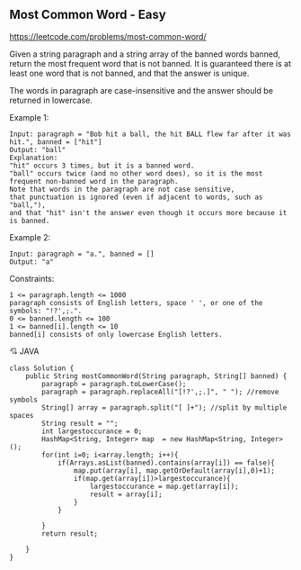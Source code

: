 ## Most Common Word - Easy
https://leetcode.com/problems/most-common-word/

Given a string paragraph and a string array of the banned words banned, return the most frequent word that is not banned. It is guaranteed there is at least one word that is not banned, and that the answer is unique.

The words in paragraph are case-insensitive and the answer should be returned in lowercase.

 

Example 1:

    Input: paragraph = "Bob hit a ball, the hit BALL flew far after it was hit.", banned = ["hit"]
    Output: "ball"
    Explanation: 
    "hit" occurs 3 times, but it is a banned word.
    "ball" occurs twice (and no other word does), so it is the most frequent non-banned word in the paragraph. 
    Note that words in the paragraph are not case sensitive,
    that punctuation is ignored (even if adjacent to words, such as "ball,"), 
    and that "hit" isn't the answer even though it occurs more because it is banned.
Example 2:

    Input: paragraph = "a.", banned = []
    Output: "a"


Constraints:

    1 <= paragraph.length <= 1000
    paragraph consists of English letters, space ' ', or one of the symbols: "!?',;.".
    0 <= banned.length <= 100
    1 <= banned[i].length <= 10
    banned[i] consists of only lowercase English letters.
    
:cupid: JAVA

    class Solution {
        public String mostCommonWord(String paragraph, String[] banned) {
            paragraph = paragraph.toLowerCase();
            paragraph = paragraph.replaceAll("[!?',;.]", " "); //remove symbols
            String[] array = paragraph.split("[ ]+"); //split by multiple spaces
            String result = "";
            int largestoccurance = 0;
            HashMap<String, Integer> map  = new HashMap<String, Integer>();
            for(int i=0; i<array.length; i++){
                if(Arrays.asList(banned).contains(array[i]) == false){
                    map.put(array[i], map.getOrDefault(array[i],0)+1);
                    if(map.get(array[i])>largestoccurance){
                        largestoccurance = map.get(array[i]);
                        result = array[i];
                    }
                }

            }
            return result;

        }
    }
